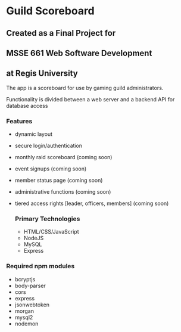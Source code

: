 # Guild Scoreboard

## Created as a Final Project for 
## MSSE 661 Web Software Development
## at Regis University

The app is a scoreboard for use by gaming guild administrators.

Functionality is divided between a web server and a backend API for database access

### Features
- dynamic layout
- secure login/authentication
- monthly raid scoreboard (coming soon)
- event signups (coming soon)
- member status page (coming soon)
- administrative functions (coming soon)
- tiered access rights [leader, officers, members] (coming soon)

  ### Primary Technologies
  - HTML/CSS/JavaScript
  - NodeJS
  - MySQL
  - Express
 
### Required npm modules
- bcryptjs
- body-parser
- cors
- express
- jsonwebtoken
- morgan
- mysql2
- nodemon
  
